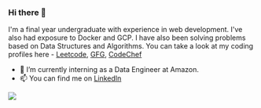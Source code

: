 ### Hi there 👋

<!--
**Diptime/Diptime** is a ✨ _special_ ✨ repository because its `README.md` (this file) appears on your GitHub profile.

Here are some ideas to get you started:

- 🔭 I’m currently working on ...
- 🌱 I’m currently learning ...
- 👯 I’m looking to collaborate on ...
- 🤔 I’m looking for help with ...
- 💬 Ask me about ...
- 📫 How to reach me: ...
- 😄 Pronouns: ...
- ⚡ Fun fact: ...
-->
I'm a final year undergraduate with experience in web development. I've also had exposure to Docker and GCP. I have also been solving problems based on Data Structures and Algorithms. You can take a look at my coding profiles here - [Leetcode](https://leetcode.com/me_diptii/), [GFG](https://auth.geeksforgeeks.org/user/diptiimee/practice), [CodeChef](https://www.codechef.com/users/diptime)
- 🔭 I’m currently interning as a Data Engineer at Amazon.
- 📫 You can find me on [LinkedIn](https://www.linkedin.com/in/dipti-457b561b8/)
<img src="https://github-readme-stats.vercel.app/api?username=diptime&&show_icons=true&title_color=ffffff&icon_color=bb2acf&text_color=daf7dc&bg_color=151515">
